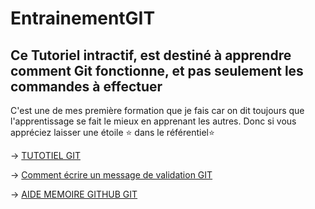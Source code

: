 # EntrainementGIT
## Ce Tutoriel intractif, est destiné à apprendre comment Git fonctionne, et pas seulement les commandes à effectuer
C'est une de mes première formation que je fais car on dit toujours que l'apprentissage se fait le mieux en apprenant les autres. Donc si vous appréciez laisser une étoile ⭐ dans le référentiel⭐

-> [TUTOTIEL GIT](https://github.com/TICHANE-JM/EntrainementGIT/wiki/TUTORIEL-CONCEPTS-GIT)

-> [Comment écrire un message de validation GIT](https://github.com/TICHANE-JM/EntrainementGIT/wiki/BONNE-PRATIQUE-:-Comment-%C3%A9crire-un-message-de-validation-Git)

-> [AIDE MEMOIRE GITHUB GIT](https://github.com/TICHANE-JM/EntrainementGIT/blob/main/git-cheat-sheet.pdf)
